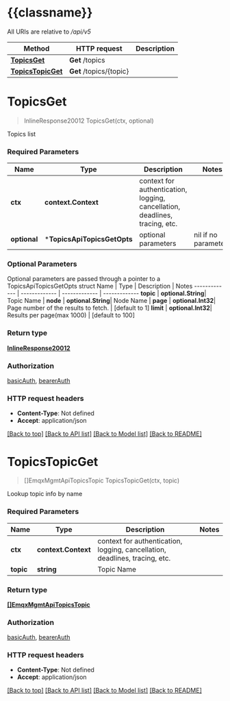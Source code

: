 # {{classname}}

All URIs are relative to */api/v5*

Method | HTTP request | Description
------------- | ------------- | -------------
[**TopicsGet**](TopicsApi.md#TopicsGet) | **Get** /topics | 
[**TopicsTopicGet**](TopicsApi.md#TopicsTopicGet) | **Get** /topics/{topic} | 

# **TopicsGet**
> InlineResponse20012 TopicsGet(ctx, optional)


Topics list

### Required Parameters

Name | Type | Description  | Notes
------------- | ------------- | ------------- | -------------
 **ctx** | **context.Context** | context for authentication, logging, cancellation, deadlines, tracing, etc.
 **optional** | ***TopicsApiTopicsGetOpts** | optional parameters | nil if no parameters

### Optional Parameters
Optional parameters are passed through a pointer to a TopicsApiTopicsGetOpts struct
Name | Type | Description  | Notes
------------- | ------------- | ------------- | -------------
 **topic** | **optional.String**| Topic Name | 
 **node** | **optional.String**| Node Name | 
 **page** | **optional.Int32**| Page number of the results to fetch. | [default to 1]
 **limit** | **optional.Int32**| Results per page(max 1000) | [default to 100]

### Return type

[**InlineResponse20012**](inline_response_200_12.md)

### Authorization

[basicAuth](../README.md#basicAuth), [bearerAuth](../README.md#bearerAuth)

### HTTP request headers

 - **Content-Type**: Not defined
 - **Accept**: application/json

[[Back to top]](#) [[Back to API list]](../README.md#documentation-for-api-endpoints) [[Back to Model list]](../README.md#documentation-for-models) [[Back to README]](../README.md)

# **TopicsTopicGet**
> []EmqxMgmtApiTopicsTopic TopicsTopicGet(ctx, topic)


Lookup topic info by name

### Required Parameters

Name | Type | Description  | Notes
------------- | ------------- | ------------- | -------------
 **ctx** | **context.Context** | context for authentication, logging, cancellation, deadlines, tracing, etc.
  **topic** | **string**| Topic Name | 

### Return type

[**[]EmqxMgmtApiTopicsTopic**](emqx_mgmt_api_topics.topic.md)

### Authorization

[basicAuth](../README.md#basicAuth), [bearerAuth](../README.md#bearerAuth)

### HTTP request headers

 - **Content-Type**: Not defined
 - **Accept**: application/json

[[Back to top]](#) [[Back to API list]](../README.md#documentation-for-api-endpoints) [[Back to Model list]](../README.md#documentation-for-models) [[Back to README]](../README.md)

